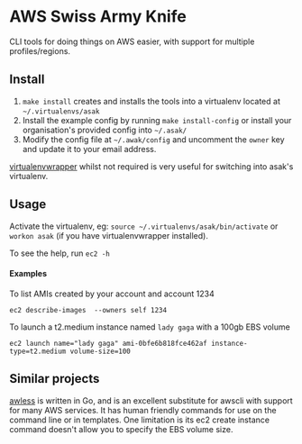 # AWS Swiss Army Knife

CLI tools for doing things on AWS easier, with support for multiple profiles/regions.

## Install

1. `make install` creates and installs the tools into a virtualenv located at `~/.virtualenvs/asak` 
1. Install the example config by running `make install-config` or install your organisation's provided config into `~/.asak/`
1. Modify the config file at `~/.awak/config` and uncomment the `owner` key and update it to your email address.

[virtualenvwrapper](https://virtualenvwrapper.readthedocs.io/en/latest/) whilst not required is very useful for switching into asak's virtualenv. 


## Usage

Activate the virtualenv, eg: `source ~/.virtualenvs/asak/bin/activate` or `workon asak` (if you have virtualenvwrapper installed).

To see the help, run `ec2 -h`

#### Examples

To list AMIs created by your account and account 1234 
```
ec2 describe-images  --owners self 1234
```

To launch a t2.medium instance named `lady gaga` with a 100gb EBS volume
```
ec2 launch name="lady gaga" ami-0bfe6b818fce462af instance-type=t2.medium volume-size=100  
```

## Similar projects

[awless](https://github.com/wallix/awless) is written in Go, and is an excellent substitute for awscli with support for 
many AWS services. It has human friendly commands for use on the command line or in templates. One limitation is its 
ec2 create instance command doesn't allow you to specify the EBS volume size. 
